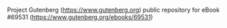 Project Gutenberg (https://www.gutenberg.org) public repository for
eBook #69531 (https://www.gutenberg.org/ebooks/69531)
